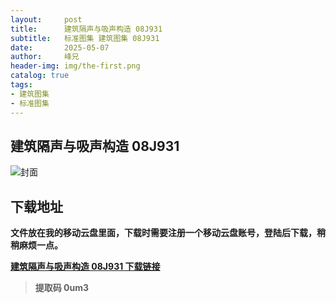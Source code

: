 ```yaml
---
layout:     post
title:      建筑隔声与吸声构造 08J931
subtitle:   标准图集 建筑图集 08J931
date:       2025-05-07
author:     峰兄
header-img: img/the-first.png
catalog: true
tags:
- 建筑图集
- 标准图集
---
```

## 建筑隔声与吸声构造 08J931
![封面](https://pic1.imgdb.cn/item/681b284258cb8da5c8e2d3bf.jpg)

## 下载地址 ##
**文件放在我的移动云盘里面，下载时需要注册一个移动云盘账号，登陆后下载，稍稍麻烦一点。**  
  
[**建筑隔声与吸声构造 08J931 下载链接**](https://caiyun.139.com/m/i?2nc6oVutf4nw3)

> **提取码 0um3**


